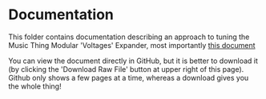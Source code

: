 # Documentation
This folder contains documentation describing an approach to tuning the Music Thing Modular 'Voltages' Expander, most importantly
[this document](https://github.com/m0xpd/TuningStrategyForVoltages/blob/main/Documentation/A%20Tuning%20Strategy%20for%20Voltages.pdf)

You can view the document directly in GitHub, but it is better to download it (by clicking the 'Download Raw File' button at 
upper right of this page). Github only shows a few pages at a time, whereas a download gives you the whole thing!
